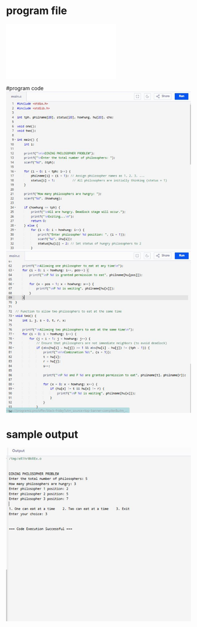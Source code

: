 # program file
![program file](dining_571.c)

#program code
![program code](dining_code1_571.JPG)
![program code](dining_code2_571.JPG)

# sample output
![sample output](dining_EO_571.JPG)

